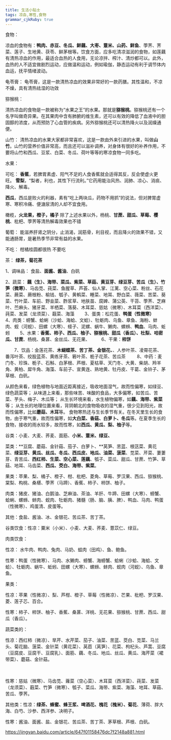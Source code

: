 ```yaml
---
title: 生活小贴士
tags: 凉血,寒性,食物
grammar_cjkRuby: true
---
```


食物：

凉血的食物有：**鸭肉、赤豆、冬瓜、鲜藕、大枣、薏米、山药、鲜鱼**、荸荠、荠菜、莲子、生地黄、茯苓、鲜茅根等。饮食方面，应多吃清凉滋润的食物，如莲藕有清热凉血的作用，最适合血热的人食用，无论凉拌、榨汁、清炒都可以。此外，血热的人不适宜做剧烈运动，应做温和运动，例如瑜伽，静态运动有利于调节体内血运，抚平情绪波动。

龟苓膏：
龟苓膏，这是一款清热凉血的效果非常好的一款药膳。其性温和，不凉不燥，具有清热祛湿的功效

猕猴桃：

清热凉血的食物是一款被称为“水果之王”的水果。那就是**猕猴桃**。猕猴桃还有一个名字叫做奇异果。在其果肉中含有肺腑的维生素，还可以有效的降低了血液中的胆固醇的浓度，从而预防了心血管的疾病。另外猕猴桃还可以清热降火以及润燥通便。

山竹：
清热凉血的水果大家都非常喜欢，这是一款由外来引进的水果，叫做**山竹**。山竹的营养价值非常高，而且还可以滋补调养，对身体有很好的补养作用，不要将山竹和西瓜、豆浆、白菜、冬瓜、荷叶等等的寒凉食物一同多吃。

水果：



可吃：
**香蕉**，若脾胃素虚、阳气不足的人食香蕉就会适得其反，反会使虚火更旺。
**雪梨**，“梨者，利也，其性下行流利。”它药用能治风热、润肺、凉心、消痰、降火、解毒。

**西瓜**，西瓜是败火的利器，素有“吃上两块瓜，药物不用抓”的说法，但对脾胃虚寒、寒积冷痛、便溏尿清的人却不宜食用。

橄榄，**火龙果，橙子，橘子**
除了上述水果以外，杨桃、**甘蔗、甜瓜、草莓、樱桃**、枇杷、荸荠等清热解毒效果也不错

葡萄：
能滋养肝肾之阴分，止消渴，润筋骨，利目视，而且降火的效果不错，又能通肠胃，是暑热季节非常有益的水果。

不吃：
柑橘桂圆都很热 不要吃

茶：
**绿茶，菊花茶**



1、调味品：
食盐、**面酱、酱油**、白矾

2、蔬菜：
**藕（生）、海带、菜瓜、紫菜、草菇、黄豆芽、绿豆芽、苦瓜（生）、竹笋（微寒）**、马齿苋、莼菜、鱼腥草、芦荟、仙人掌、江蓠、空心菜、粉丝、石花菜、蕨菜、蕨根粉、榆钱、瓠子、黄鹌菜、睡菜、地耳、野白菜、薇菜、苦菜、葵菜、竹叶菜、车前、野韭菜、酢浆草、地肤苗、腐婢、蒲公英、干苔、荸荠、芝麻叶、苎麻头、猪牙菜、羊栖菜、落葵、木耳菜、慈姑（微寒）、木耳菜（西洋菜）、莼菜、发菜（龙须菜）、蕺菜、海藻
　　3、蛋类：松花蛋、**鸭蛋（性微寒）**
　　4、肉类：螃蟹、蛤蜊（沙蛤、海蛤、文蛤）、牡蛎肉、乌鱼、章鱼、海粉、蚌肉、蚬（河蚬）、田螺（大寒）、蛏子、泥螺、蜗牛、獭肉、螺蛳、**鸭血**、马肉、蚯蚓
　　5、水果：**香蕉、柿子、西瓜、柚子、猕猴桃、甜瓜（香瓜）、杜梨、哈密瓜、甘蔗**、杨桃、桑葚、金丝瓜、无花果、
　　
  6、干果：**柿饼**
  
　　7、饮品：金莲花茶、**木蝴蝶茶、苦丁茶、金银花、**、人参叶茶、凌霄花茶、番泻叶茶、绞股蓝茶、黄练牙茶、箬叶茶、栀子花茶、苦瓜茶
　　
  8、中药：麦门冬、珍珠、栀子、石斛、白茅根、芦根、夏枯草、天门冬、大黄、柴胡、羚羊角、黄柏、犀牛角、海藻、车前子、宣黄连、熟地黄、牡丹皮、干葛、金铃子、茅草根、白矾。
  
  
  
  从颜色来看，绿色植物与地面近距离接近，吸收地面湿气，故而性偏寒，如绿豆、绿色蔬菜等；
从味道上来看，那些味苦、味酸的食品，大多偏寒，如苦瓜、苦菜、芋头、梅子、木瓜等；
从生长环境来看，水生植物偏寒，如**藕、海带、紫菜**等；
从生长的地理位置来看，背阴朝北的食物吸收的湿气重，很少见到阳光，故而性偏寒，比如**蘑菇、木耳**等。
食物寒热还与生长季节有关。在冬天里生长的食物，由于寒气重，故而性偏寒，如**大白菜、香菇、白萝卜、冬瓜**等。在夏季生长的食物，接收的雨水较多，故而性寒，如**西瓜、黄瓜、梨、柚子**等。



谷类：小麦、大麦、荞麦、面筋、**小米、薏米、绿豆、**

菜类：**豆腐、蘑菇、金针菇、茄子、白萝卜、**莴笋、苤蓝、根荙菜、黄花菜、**绿豆芽、黄瓜、丝瓜、冬瓜、西瓜皮、地瓜、油菜、菠菜**、苋菜、芹菜、萋萋芽、青苦瓜、**西红柿、生菜、空心菜、莲藕**、瓠子、菜瓜、甜瓜、甘蔗、竹笋、草菇、地耳、马齿菜、**西瓜、茭白、海带、紫菜**。


果类：苹果、梨、橘子、橙子、柑、枇杷、菱角、草莓、罗汉果、西瓜、猕猴桃、棠梨、构桃、桑椹、荸荠（马蹄）、香蕉、柿子、柿饼、柚子。

肉类：猪皮、猪油、白鹅油、芝麻油、茶油、羊肝、牛蹄、田螺（大寒）、螃蟹、蛤蜊、螺蛳、蚌肉、蚬肉、牡蛎肉、猪髓（肠、脑、胰、脾）、鸭血、马肉、鸭蛋（性微寒）、鸡蛋清、皮蛋等。

其他：食盐、酱油、冰、金银花、苦瓜茶、苦丁茶。



谷类饮食：性凉：粟米（小米）、小麦、大麦、荞麦、薏苡仁、绿豆。

肉类饮食：

性凉： 水牛肉、鸭肉、兔肉、马奶、蛙肉（田鸡）、鱼、鲍鱼。

性寒：鸭蛋（性微寒）、马肉、水獭肉、螃蟹、海螃蟹、蛤蜊（沙蛤、海蛤、文蛤）、牡蛎肉、蜗牛、蚯蚓、田螺（大寒）、螺蛳、蚌肉、蚬肉（河蚬）、乌鱼、章鱼。

果类：

性凉：苹果（性微凉）、梨、芦柑、橙子、草莓（性微凉）、芒果、枇杷、罗汉果、菱、莲子芯、百合。

性寒：柿子、柿饼、柚子、香蕉、桑葚、洋桃、无花果、猕猴桃、甘蔗、西瓜、甜瓜（香瓜）。

蔬菜类的：

性凉：西红柿（微凉）、旱芹、水芹菜、茄子、油菜、苤蓝、茭白、苋菜、马兰头、菊花脑、菠菜、金针菜（黄花菜）、莴苣（莴笋）、花菜、枸杞头、芦蒿、豆腐（豆腐皮、豆腐干、豆腐乳）、面筋、藕、冬瓜、地瓜、丝瓜、黄瓜、海芹菜（裙带菜）、蘑菇、金针菇。

　　

性寒：慈姑（微寒）、马齿苋、蕹菜（空心菜）、木耳菜（西洋菜）、莼菜、发菜（龙须菜）、蕺菜、竹笋（微寒）、瓠子、菜瓜、海带、紫菜、海藻、地耳、草菇、苦瓜、荸荠。

其他类：性凉：**绿茶、蜂蜜、蜂王浆、啤酒花、槐花（槐米）、菊花**、薄荷、胖大海、白芍、沙参、西洋参、决明子。

性寒：酱油、面酱、盐、金银花、苦瓜茶、苦丁茶、茅草根、芦根、白矾。


https://jingyan.baidu.com/article/647f01158476dc7f2148a881.html